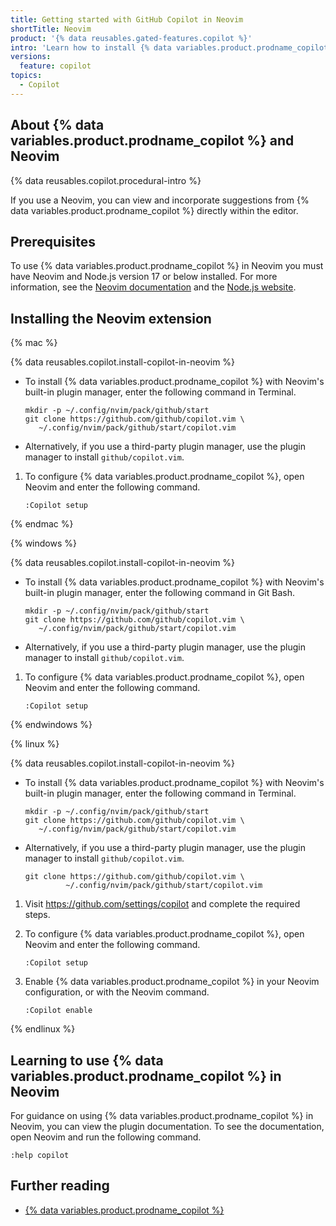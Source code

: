 ```yaml
---
title: Getting started with GitHub Copilot in Neovim
shortTitle: Neovim
product: '{% data reusables.gated-features.copilot %}'
intro: 'Learn how to install {% data variables.product.prodname_copilot %} in Neovim, and start seeing suggestions as you write comments and code.'
versions:
  feature: copilot
topics:
  - Copilot
---
```


## About {% data variables.product.prodname_copilot %} and Neovim

{% data reusables.copilot.procedural-intro %}

If you use a Neovim, you can view and incorporate suggestions from {% data variables.product.prodname_copilot %} directly within the editor.

## Prerequisites

To use {% data variables.product.prodname_copilot %} in Neovim you must have Neovim and Node.js version 17 or below installed. For more information, see the [Neovim documentation](https://neovim.io/doc/) and the [Node.js website](https://nodejs.org/en/).

## Installing the Neovim extension

{% mac %}

{% data reusables.copilot.install-copilot-in-neovim %}
   - To install {% data variables.product.prodname_copilot %} with Neovim's built-in plugin manager, enter the following command in Terminal.

         mkdir -p ~/.config/nvim/pack/github/start
         git clone https://github.com/github/copilot.vim \
            ~/.config/nvim/pack/github/start/copilot.vim
  
   - Alternatively, if you use a third-party plugin manager, use the plugin manager to install `github/copilot.vim`. 

1. To configure {% data variables.product.prodname_copilot %}, open Neovim and enter the following command.

   ```
   :Copilot setup
   ```

{% endmac %}


{% windows %}

{% data reusables.copilot.install-copilot-in-neovim %}
   - To install {% data variables.product.prodname_copilot %} with Neovim's built-in plugin manager, enter the following command in Git Bash.

         mkdir -p ~/.config/nvim/pack/github/start
         git clone https://github.com/github/copilot.vim \
            ~/.config/nvim/pack/github/start/copilot.vim
  
   - Alternatively, if you use a third-party plugin manager, use the plugin manager to install `github/copilot.vim`. 


1. To configure {% data variables.product.prodname_copilot %}, open Neovim and enter the following command.

   ```
   :Copilot setup
   ```

{% endwindows %}


{% linux %}

{% data reusables.copilot.install-copilot-in-neovim %}
   - To install {% data variables.product.prodname_copilot %} with Neovim's built-in plugin manager, enter the following command in Terminal.

         mkdir -p ~/.config/nvim/pack/github/start
         git clone https://github.com/github/copilot.vim \
            ~/.config/nvim/pack/github/start/copilot.vim
  
   - Alternatively, if you use a third-party plugin manager, use the plugin manager to install `github/copilot.vim`. 

      ```
      git clone https://github.com/github/copilot.vim \
               ~/.config/nvim/pack/github/start/copilot.vim
      ```
1. Visit https://github.com/settings/copilot and complete the required steps.
1. To configure {% data variables.product.prodname_copilot %}, open Neovim and enter the following command.

   ```
   :Copilot setup
   ```
1. Enable {% data variables.product.prodname_copilot %} in your Neovim configuration, or with the Neovim command.
   ```
   :Copilot enable
   ```
{% endlinux %}

## Learning to use {% data variables.product.prodname_copilot %} in Neovim

For guidance on using {% data variables.product.prodname_copilot %} in Neovim, you can view the plugin documentation. To see the documentation, open Neovim and run the following command.
```
:help copilot
```      

## Further reading

- [{% data variables.product.prodname_copilot %}](https://copilot.github.com/)
